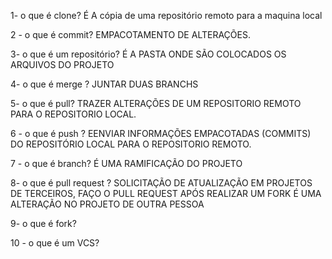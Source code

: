 1- o que é clone?
 É A cópia de uma repositório remoto para a maquina local
 
2 - o que é commit?
EMPACOTAMENTO DE ALTERAÇÕES.

3- o que é um repositório?
É A PASTA ONDE SÃO COLOCADOS OS ARQUIVOS DO PROJETO

4- o que é merge ? 
JUNTAR DUAS BRANCHS 

5- o que é  pull?
TRAZER ALTERAÇÕES DE UM REPOSITORIO REMOTO PARA O REPOSITORIO LOCAL.

6 - o que é push ?
EENVIAR INFORMAÇÕES EMPACOTADAS (COMMITS) DO REPOSITÓRIO LOCAL PARA O REPOSITORIO REMOTO.	

7 - o que é branch?
É UMA RAMIFICAÇÃO DO PROJETO 	

8- o que é pull request ?
SOLICITAÇÃO DE ATUALIZAÇÃO EM PROJETOS DE TERCEIROS, FAÇO O PULL REQUEST APÓS REALIZAR UM FORK É UMA ALTERAÇÃO NO PROJETO DE OUTRA PESSOA 
	
9-  o que é fork? 

10 - o que é um VCS?
